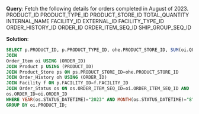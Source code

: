 **Query**: Fetch the following details for orders completed in August of 2023.
PRODUCT_ID
PRODUCT_TYPE_ID
PRODUCT_STORE_ID 
TOTAL_QUANTITY
INTERNAL_NAME 
FACILITY_ID
EXTERNAL_ID 
FACILITY_TYPE_ID 
ORDER_HISTORY_ID 
ORDER_ID
ORDER_ITEM_SEQ_ID
SHIP_GROUP_SEQ_ID

**Solution**:
```sql
SELECT p.PRODUCT_ID, p.PRODUCT_TYPE_ID, ohe.PRODUCT_STORE_ID, SUM(oi.QUANTITY) Total_Quantity, p.INTERNAL_NAME, p.FACILITY_ID, ps.EXTERNAL_ID, f.FACILITY_TYPE_ID, oh.ORDER_HISTORY_ID, oh.ORDER_ID, oh.ORDER_ITEM_SEQ_ID, oh.SHIP_GROUP_SEQ_ID FROM  Order_Header ohe
JOIN 
Order_Item oi USING (ORDER_ID)
JOIN Product p USING (PRODUCT_ID)
JOIN Product_Store ps ON ps.PRODUCT_STORE_ID=ohe.PRODUCT_STORE_ID
JOIN Order_History oh USING (ORDER_ID)
JOIN Facility f ON p.FACILITY_ID=f.FACILITY_ID
JOIN Order_Status os ON os.ORDER_ITEM_SEQ_ID=oi.ORDER_ITEM_SEQ_ID AND
os.ORDER_ID=oi.ORDER_ID
WHERE YEAR(os.STATUS_DATETIME)="2023" AND MONTH(os.STATUS_DATETIME)="8" AND ohe.STATUS_ID="ORDER_COMPLETED" 
GROUP BY oi.PRODUCT_ID;

